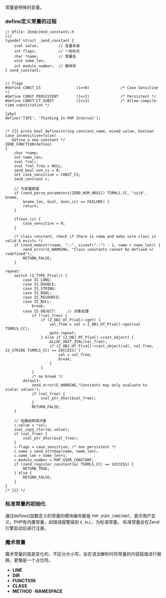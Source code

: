 <!--
author: 刘青
date: 2017-03-26
title: PHP常量
type: note
source: https://github.com/reeze/tipi/blob/master/book/chapt03/03-02-const-var.markdown
tags: 
category: php/src
status: publish 
summary: 
-->

常量是特殊的变量。


### define定义常量的过程
```
// @file: Zend/zend_constants.h
[c]
typedef struct _zend_constant {
	zval value;         // 变量本身
	int flags;          // 一些标志
	char *name;         // 常量名
	uint name_len;
	int module_number;  // 模块号
} zend_constant;


// flags
#define CONST_CS				(1<<0)				/* Case Sensitive */
#define CONST_PERSISTENT		(1<<1)				/* Persistent */
#define CONST_CT_SUBST			(1<<2)				/* Allow compile-time substitution */

[php]
define('TIPI', 'Thinking In PHP Internal');


/* {{{ proto bool define(string constant_name, mixed value, boolean case_insensitive=false)
   Define a new constant */
ZEND_FUNCTION(define)
{
	char *name;
	int name_len;
	zval *val;
	zval *val_free = NULL;
	zend_bool non_cs = 0;
	int case_sensitive = CONST_CS;
	zend_constant c;

    // 为变量赋值
	if (zend_parse_parameters(ZEND_NUM_ARGS() TSRMLS_CC, "sz|b", &name, 
        &name_len, &val, &non_cs) == FAILURE) {
		return;
	}

	if(non_cs) {
		case_sensitive = 0;
	}

	/* class constant, check if there is name and make sure class is valid & exists */
	if (zend_memnstr(name, "::", sizeof("::") - 1, name + name_len)) {
		zend_error(E_WARNING, "Class constants cannot be defined or redefined");
		RETURN_FALSE;
	}

repeat:
	switch (Z_TYPE_P(val)) {
		case IS_LONG:
		case IS_DOUBLE:
		case IS_STRING:
		case IS_BOOL:
		case IS_RESOURCE:
		case IS_NULL:
			break;
		case IS_OBJECT:     // 对象处理
			if (!val_free) {
				if (Z_OBJ_HT_P(val)->get) {
					val_free = val = Z_OBJ_HT_P(val)->get(val TSRMLS_CC);
					goto repeat;
				} else if (Z_OBJ_HT_P(val)->cast_object) {
					ALLOC_INIT_ZVAL(val_free);
					if (Z_OBJ_HT_P(val)->cast_object(val, val_free, IS_STRING TSRMLS_CC) == SUCCESS) {
						val = val_free;
						break;
					}
				}
			}
			/* no break */
		default:
			zend_error(E_WARNING,"Constants may only evaluate to scalar values");
			if (val_free) {
				zval_ptr_dtor(&val_free);
			}
			RETURN_FALSE;
	}
	
    // 创建结构体对象
	c.value = *val;
	zval_copy_ctor(&c.value);
	if (val_free) {
		zval_ptr_dtor(&val_free);
	}
	c.flags = case_sensitive; /* non persistent */
	c.name = zend_strndup(name, name_len);
	c.name_len = name_len+1;
	c.module_number = PHP_USER_CONSTANT;
	if (zend_register_constant(&c TSRMLS_CC) == SUCCESS) {
		RETURN_TRUE;
	} else {
		RETURN_FALSE;
	}
}
/* }}} */
```

### 标准常量的初始化
通过define()函数定义的常量的模块编号都是 `PHP_USER_CONSTANT`，表示用户定义。PHP有内置常量，如错误报警级别 `E_ALL`，为标准常量。
标准常量会在Zend引擎启动后进行注册。

### 魔术常量
魔术常量的值是变化的，不区分大小写，会在语法解析时将常量的内容赋值进行替换。更像是一个占位符。

- __LINE__
- __DIR__
- __FUNCTION__
- __CLASS__
- __METHOD__
-__NAMESPACE__
